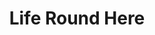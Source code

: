 ---
title: Life Round Here
slug: life-round-here
artist: James Blake, Chance the Rapper
youtube: 5S6U_krabrk
position: 112
---